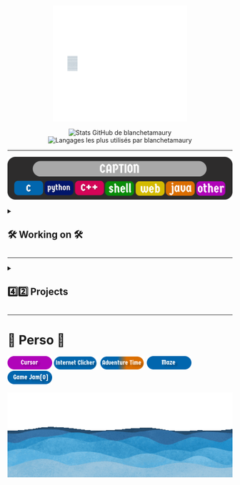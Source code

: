 <p align="center">
  <img src="assets/hello.gif" alt="hello" width="300"/>
</p>

<p align="center">
  <img
    src="https://github-readme-stats.vercel.app/api?username=blanchetamaury&show_icons=true&theme=moltack&locale=fr"
    width="400"
    alt="Stats GitHub de blanchetamaury"
  />
  <img
    src="https://github-readme-stats.vercel.app/api/top-langs/?username=blanchetamaury&hide_progress=true&theme=moltack&locale=fr"
    width="300"
    alt="Langages les plus utilisés par blanchetamaury"
  />
</p>

---

![legends](assets/caption.png)
<details>
  <summary><h2>🛠️ Working on 🛠️</h2></summary>

  <p>
    <a href="https://github.com/blanchetamaury/Cub3d">
      <img src="assets/cub3d.png" alt="cub3d" width="100">
    </a>
    <a href="https://github.com/blanchetamaury/cpp00">
      <img src="assets/cpp00.png" alt="cpp00" width="100">
    </a>
    <a href="https://github.com/blanchetamaury/FinGX">
      <img src="assets/fingx.png" alt="FinGX" width="100">
    </a>
    <a href="https://github.com/blanchetamaury/libpy">
      <img src="assets/libpy.png" alt="libpy" width="100">
    </a>
  </p>
</details>

---

<details>
<summary><h2>4️⃣2️⃣ Projects</h2></summary>
<br>

<!-- COMMON CORE -->
<details>
<summary><strong>🧱 Common core 🧱</strong></summary>
<br>

<details>
<summary>Circle 5</summary>
<p>
  <a href="https://github.com/blanchetamaury/NetPractice">
    <img src="assets/netpractice.png" alt="netpractice" width="100">
  </a>
</p>
</details>

<details>
<summary>Circle 4</summary>
<p>
  <a href="https://github.com/blanchetamaury/minishell">
    <img src="assets/minishell.png" alt="minishell" width="100">
  </a>
  <a href="https://github.com/blanchetamaury/philo">
    <img src="assets/philosophers.png" alt="philosophers" width="100">
  </a>
</p>
</details>

<details>
<summary>Circle 3</summary>
<p>
  <a href="https://github.com/blanchetamaury/pipex">
    <img src="assets/pipex.png" alt="pipex" width="100">
  </a>
  <a href="https://github.com/blanchetamaury/so_long">
    <img src="assets/so_long.png" alt="so_long" width="100">
  </a>
  <a href="https://github.com/blanchetamaury/push_swap">
    <img src="assets/push_swap.png" alt="push_swap" width="100">
  </a>
</p>
</details>

<details>
<summary>Circle 2</summary>
<p>
  <a href="https://github.com/blanchetamaury/Born2beroot">
    <img src="assets/born2beroot.png" alt="born2beroot" width="100">
  </a>
  <a href="https://github.com/blanchetamaury/get_next_line">
    <img src="assets/get_next_line.png" alt="get_next_line" width="100">
  </a>
  <a href="https://github.com/blanchetamaury/printf">
    <img src="assets/ft_prinft.png" alt="printf" width="100">
  </a>
</p>
</details>

<details>
<summary>Circle 1</summary>
<p>
  <a href="https://github.com/blanchetamaury/libft">
    <img src="assets/libft.png" alt="libft" width="100">
  </a>
</p>
</details>

</details>

<!-- PISCINE -->
<details>
<summary><strong>🌊 Piscine 🌊</strong></summary>
<br>

<details>
<summary>SHELL Piscine</summary>
<p>
  <a href="https://github.com/blanchetamaury/Shell00">
    <img src="assets/shell00.png" alt="shell00" width="100">
  </a>
  <a href="https://github.com/blanchetamaury/Shell01">
    <img src="assets/shell01.png" alt="shell01" width="100">
  </a>
</p>
</details>

<details>
<summary>C Piscine</summary>
<p>
  <a href="https://github.com/blanchetamaury/C00">
    <img src="assets/c00.png" alt="c00" width="100">
  </a>
  <a href="https://github.com/blanchetamaury/C01">
    <img src="assets/c01.png" alt="c01" width="100">
  </a>
  <a href="https://github.com/blanchetamaury/C02">
    <img src="assets/c02.png" alt="c02" width="100">
  </a>
  <a href="https://github.com/blanchetamaury/C03">
    <img src="assets/c03.png" alt="c03" width="100">
  </a>
  <a href="https://github.com/blanchetamaury/C04">
    <img src="assets/c04.png" alt="c04" width="100">
  </a>
  <a href="https://github.com/blanchetamaury/C05">
    <img src="assets/c05.png" alt="c05" width="100">
  </a>
  <a href="https://github.com/blanchetamaury/C06">
    <img src="assets/c06.png" alt="c06" width="100">
  </a>
  <a href="https://github.com/blanchetamaury/C07">
    <img src="assets/c07.png" alt="c07" width="100">
  </a>
</p>
</details>

</details>

</details>



---
# 👤 Perso 👤
[<img src="assets/cursor.png" alt="cursor" width="100"/>](https://github.com/blanchetamaury/icone)
[<img src="assets/internet_clicker.png" alt="internet_clicker" width="100"/>](https://github.com/blanchetamaury/Internet_Clicker)
[<img src="assets/adventure_time.png" alt="adventure_time" width="100"/>](https://github.com/blanchetamaury/adventure_time)
[<img src="assets/maze.png" alt="maze" width="100"/>](https://github.com/blanchetamaury/maze)
[<img src="assets/game_jam_0.png" alt="game_jam_0" width="100"/>](https://github.com/blanchetamaury/ou_est_antonio)

<p align="center">
  <img src="assets/ocean.gif" alt="ocean" width="1000"/>
</p>
